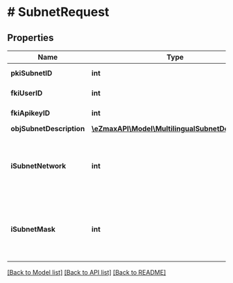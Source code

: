 # # SubnetRequest

## Properties

Name | Type | Description | Notes
------------ | ------------- | ------------- | -------------
**pkiSubnetID** | **int** | The unique ID of the Subnet | [optional]
**fkiUserID** | **int** | The unique ID of the User | [optional]
**fkiApikeyID** | **int** | The unique ID of the Apikey | [optional]
**objSubnetDescription** | [**\eZmaxAPI\Model\MultilingualSubnetDescription**](MultilingualSubnetDescription.md) |  |
**iSubnetNetwork** | **int** | The network of the Subnet in integer form. For example 8.8.8.0 would be 134744064 |
**iSubnetMask** | **int** | The mask of the Subnet  in integer form. For example 255.255.255.0 would be 4294967040 |

[[Back to Model list]](../../README.md#models) [[Back to API list]](../../README.md#endpoints) [[Back to README]](../../README.md)
